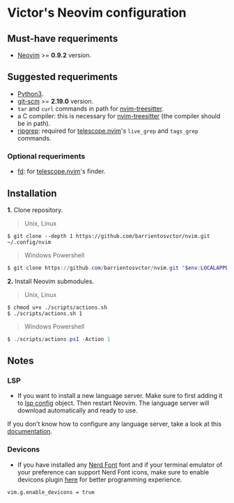 # Victor's Neovim configuration

## Must-have requeriments

* [Neovim](https://neovim.io/) >= **0.9.2** version.

## Suggested requeriments

* [Python3](https://www.python.org/downloads/).
* [git-scm](https://git-scm.com/) >= **2.19.0** version.
* `tar` and `curl` commands in path for [nvim-treesitter](https://github.com/nvim-treesitter/nvim-treesitter).
* a C compiler: this is necessary for [nvim-treesitter](https://github.com/nvim-treesitter/nvim-treesitter) (the compiler should be in path).
* [ripgrep](https://github.com/BurntSushi/ripgrep): required for [telescope.nvim](https://github.com/nvim-telescope/telescope.nvim)'s `live_grep` and `tags_grep` commands.

### Optional requeriments

* [fd](https://github.com/sharkdp/fd): for [telescope.nvim](https://github.com/nvim-telescope/telescope.nvim)'s finder.

## Installation

**1.** Clone repository.

> Unix, Linux

```shell
$ git clone --depth 1 https://github.com/barrientosvctor/nvim.git ~/.config/nvim
```

> Windows Powershell

```powershell
$ git clone https://github.com/barrientosvctor/nvim.git "$env:LOCALAPPDATA\nvim"
```

**2.** Install Neovim submodules.

> Unix, Linux

```shell
$ chmod u+x ./scripts/actions.sh
$ ./scripts/actions.sh 1
```

> Windows Powershell

```powershell
$ ./scripts/actions.ps1 -Action 1
```

## Notes

### LSP

* If you want to install a new language server. Make sure to first adding it to [lsp config](/init.lua#L248) object. Then restart Neovim. The language server will download automatically and ready to use.

If you don't know how to configure any language server, take a look at this [documentation](https://github.com/neovim/nvim-lspconfig/blob/master/doc/server_configurations.md).

### Devicons

* If you have installed any [Nerd Font](https://www.nerdfonts.com/) font and if your terminal emulator of
  your preference can support Nerd Font icons, make sure to enable devicons
plugin [here](https://github.com/barrientosvctor/nvim/blob/main/lua/config/settings.lua#L10) for better programming experience.

`vim.g.enable_devicons = true`
